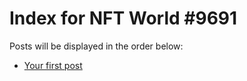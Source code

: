 # Index for NFT World #9691
Posts will be displayed in the order below:

- [Your first post](./001-first.md)

